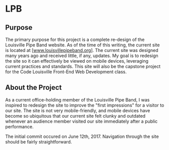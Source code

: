# LPB
## Purpose
The primary purpose for this project is a complete re-design of the Louisville Pipe Band website. As of the time of this writing, the current site is located at [www.louisvillepipeband.org]. The current site was designed many years ago and received little, if any, updates. My goal is to redesign the site so it can effectively be viewed on mobile devices, leveraging current practices and standards. This site will also be the capstone project for the Code Louisville Front-End Web Development class.

## About the Project
As a current office-holding member of the Louisville Pipe Band, I was inspired to redesign the site to improve the "first impressions" for a visitor to our site. The site is not very mobile-friendly, and mobile devices have become so ubiquitous that our current site felt clunky and outdated whenever an audience member visited our site immediately after a public performance. 

The initial commit occured on June 12th, 2017. Navigation through the site should be fairly straightforward.